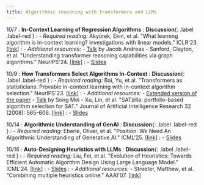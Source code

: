 ```yaml
---
title: Algorithmic reasoning with transformers and LLMs
---
```


10/7
: **In-Context Learning of Regression Algorithms**
  : **Discussion**{: .label .label-red }
: - *Required reading:* Akyürek, Ekin, et al. "What learning algorithm is in-context learning? investigations with linear models." ICLR'23. [[link]](https://arxiv.org/abs/2211.15661)
: - *Additional resources:*
    - [Talk](https://www.youtube.com/watch?v=UNVl64G3BzA&t=1469s) by Jacob Andreas
    - Sanford, Clayton, et al. "Understanding transformer reasoning capabilities via graph algorithms." NeurIPS'24. [[link]](https://arxiv.org/abs/2405.18512)
: - [Slides](https://vitercik.github.io/ai4algs_25/assets/pdf/1_ICL.pdf)

10/9
: **How Transformers Select Algorithms In-Context**
  : **Discussion**{: .label .label-red }
: - *Required reading:* Bai, Yu, et al. "Transformers as statisticians: Provable in-context learning with in-context algorithm selection." NeurIPS'23. [[link]](https://openreview.net/pdf?id=liMSqUuVg9)
: - *Additional resources:*
    - [Extended version of the paper](https://arxiv.org/pdf/2306.04637)
    - [Talk](https://www.youtube.com/watch?v=vKZ_I05sSj0&t=3128s) by Song Mei
    - Xu, Lin, et al. "SATzilla: portfolio-based algorithm selection for SAT." Journal of Artificial Intelligence Research 32 (2008): 565-606. [[link]](https://www.jair.org/index.php/jair/article/view/10556)
: - [Slides](https://vitercik.github.io/ai4algs_25/assets/pdf/2_TF_statistician.pdf)

10/14
: **Algorithmic Understanding of GenAI**
  : **Discussion**{: .label .label-red }
: - *Required reading:* Eberle, Oliver, et al. "Position: We Need An Algorithmic Understanding of Generative AI." ICML'25. [[link]](https://arxiv.org/abs/2507.07544)
: - [Slides](https://vitercik.github.io/ai4algs_25/assets/pdf/3_alg_understanding.pdf)

10/16
: **Auto-Designing Heuristics with LLMs**
  : **Discussion**{: .label .label-red }
: - *Required reading:* Liu, Fei, et al. "Evolution of Heuristics: Towards Efficient Automatic Algorithm Design Using Large Language Model." ICML'24. [[link]](https://arxiv.org/abs/2401.02051)
: - [Slides](https://vitercik.github.io/ai4algs_25/assets/pdf/4_EoH.pdf)
: - *Additional resources:*
    - Streeter, Matthew, et al. "Combining multiple heuristics online." AAAI'07. [[link]](https://dl.acm.org/doi/10.5555/1619797.1619838)
